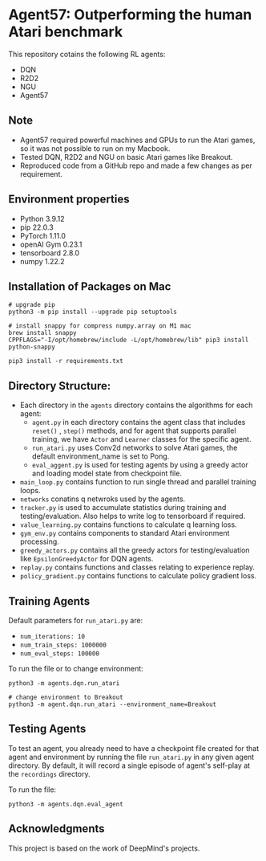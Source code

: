 # Agent57: Outperforming the human Atari benchmark

This repository cotains the following RL agents:
* DQN
* R2D2
* NGU
* Agent57

## Note

* Agent57 required powerful machines and GPUs to run the Atari games, so it was not possible to run on my Macbook.
* Tested DQN, R2D2 and NGU on basic Atari games like Breakout.
* Reproduced code from a GitHub repo and made a few changes as per requirement.

## Environment properties

* Python        3.9.12
* pip           22.0.3
* PyTorch       1.11.0
* openAI Gym    0.23.1
* tensorboard   2.8.0
* numpy         1.22.2

## Installation of Packages on Mac

```
# upgrade pip
python3 -m pip install --upgrade pip setuptools

# install snappy for compress numpy.array on M1 mac
brew install snappy
CPPFLAGS="-I/opt/homebrew/include -L/opt/homebrew/lib" pip3 install python-snappy

pip3 install -r requirements.txt
```

## Directory Structure:

* Each directory in the `agents` directory contains the algorithms for each agent:
    - `agent.py` in each directory contains the agent class that includes `reset()` , `step()` methods, and for agent that supports parallel training, we have `Actor` and `Learner` classes for the specific agent.
    - `run_atari.py` uses Conv2d networks to solve Atari games, the default environment_name is set to Pong.
    - `eval_aggent.py` is used for testing agents by using a greedy actor and loading model state from checkpoint file.
* `main_loop.py` contains function to run single thread and parallel training loops.
* `networks` conatins q netwroks used by the agents.
* `tracker.py` is used to accumulate statistics during training and testing/evaluation. Also helps to write log to tensorboard if required.
* `value_learning.py` contains functions to calculate q learning loss.
* `gym_env.py` contains components to standard Atari environment processing.
* `greedy_actors.py` contains all the greedy actors for testing/evaluation like `EpsilonGreedyActor` for DQN agents.
* `replay.py` contains functions and classes relating to experience replay.
* `policy_gradient.py` contains functions to calculate policy gradient loss.

## Training Agents

Default parameters for `run_atari.py` are:
* `num_iterations: 10`
* `num_train_steps: 1000000`
* `num_eval_steps: 100000`

To run the file or to change environment:
```
python3 -m agents.dqn.run_atari

# change environment to Breakout
python3 -m agent.dqn.run_atari --environment_name=Breakout
```

## Testing Agents

To test an agent, you already need to have a checkpoint file created for that agent and environment by running the file `run_atari.py` in any given agent directory. By default, it will record a single episode of agent's self-play at the `recordings` directory.

To run the file:
```
python3 -m agents.dqn.eval_agent
```

## Acknowledgments
 
 This project is based on the work of DeepMind's projects.